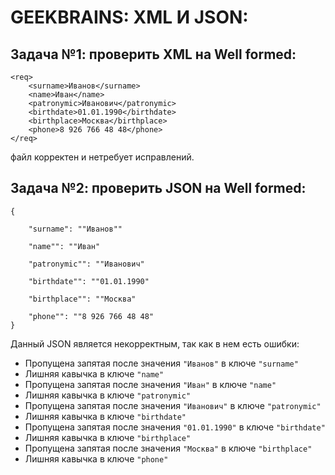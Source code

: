 # GEEKBRAINS: XML И JSON:
## Задача №1: проверить XML на Well formed:
```
<req>
    <surname>Иванов</surname>
    <name>Иван</name>
    <patronymic>Иванович</patronymic>
    <birthdate>01.01.1990</birthdate>
    <birthplace>Москва</birthplace>
    <phone>8 926 766 48 48</phone>
</req>
```
файл корректен и нетребует исправлений.

## Задача №2: проверить JSON на Well formed:
```
{

    "surname": ""Иванов""

    "name"": ""Иван"

    "patronymic"": ""Иванович"

    "birthdate"": ""01.01.1990"

    "birthplace"": ""Москва"

    "phone"": ""8 926 766 48 48"
}
```
Данный JSON является некорректным, так как в нем есть ошибки:

- Пропущена запятая после значения `"Иванов"` в ключе `"surname"`
- Лишняя кавычка в ключе `"name"`
- Пропущена запятая после значения `"Иван"` в ключе `"name"`
- Лишняя кавычка в ключе `"patronymic"`
- Пропущена запятая после значения `"Иванович"` в ключе `"patronymic"`
- Лишняя кавычка в ключе `"birthdate"`
- Пропущена запятая после значения `"01.01.1990"` в ключе `"birthdate"`
- Лишняя кавычка в ключе `"birthplace"`
- Пропущена запятая после значения `"Москва"` в ключе `"birthplace"`
- Лишняя кавычка в ключе `"phone"`
